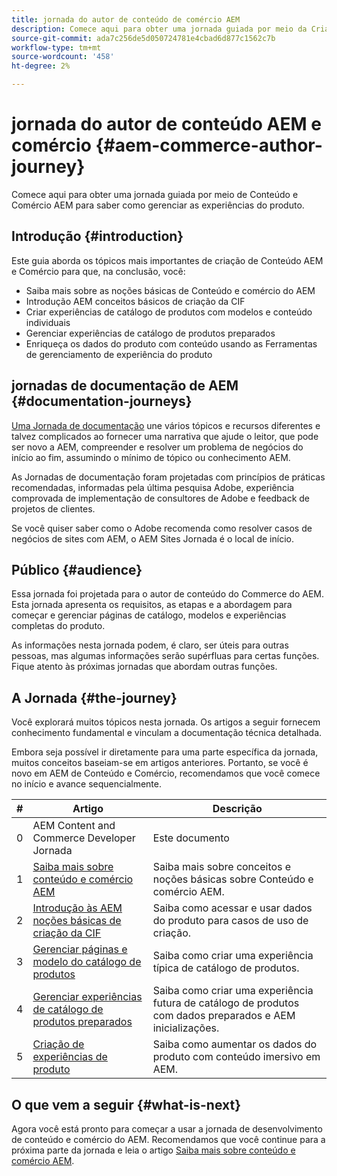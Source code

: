 ```yaml
---
title: jornada do autor de conteúdo de comércio AEM
description: Comece aqui para obter uma jornada guiada por meio da Criação de comércio AEM
source-git-commit: ada7c256de5d050724781e4cbad6d877c1562c7b
workflow-type: tm+mt
source-wordcount: '458'
ht-degree: 2%

---
```


# jornada do autor de conteúdo AEM e comércio {#aem-commerce-author-journey}

Comece aqui para obter uma jornada guiada por meio de Conteúdo e Comércio AEM para saber como gerenciar as experiências do produto.

## Introdução {#introduction}

Este guia aborda os tópicos mais importantes de criação de Conteúdo AEM e Comércio para que, na conclusão, você:

* Saiba mais sobre as noções básicas de Conteúdo e comércio do AEM
* Introdução AEM conceitos básicos de criação da CIF
* Criar experiências de catálogo de produtos com modelos e conteúdo individuais
* Gerenciar experiências de catálogo de produtos preparados
* Enriqueça os dados do produto com conteúdo usando as Ferramentas de gerenciamento de experiência do produto

## jornadas de documentação de AEM {#documentation-journeys}

[Uma Jornada de documentação](/help/journey-documentation/documentation-journeys.md) une vários tópicos e recursos diferentes e talvez complicados ao fornecer uma narrativa que ajude o leitor, que pode ser novo a AEM, compreender e resolver um problema de negócios do início ao fim, assumindo o mínimo de tópico ou conhecimento AEM.

As Jornadas de documentação foram projetadas com princípios de práticas recomendadas, informadas pela última pesquisa Adobe, experiência comprovada de implementação de consultores de Adobe e feedback de projetos de clientes.

Se você quiser saber como o Adobe recomenda como resolver casos de negócios de sites com AEM, o AEM Sites Jornada é o local de início.

## Público {#audience}

Essa jornada foi projetada para o autor de conteúdo do Commerce do AEM. Esta jornada apresenta os requisitos, as etapas e a abordagem para começar e gerenciar páginas de catálogo, modelos e experiências completas do produto.

As informações nesta jornada podem, é claro, ser úteis para outras pessoas, mas algumas informações serão supérfluas para certas funções. Fique atento às próximas jornadas que abordam outras funções.

## A Jornada {#the-journey}

Você explorará muitos tópicos nesta jornada. Os artigos a seguir fornecem conhecimento fundamental e vinculam a documentação técnica detalhada.

Embora seja possível ir diretamente para uma parte específica da jornada, muitos conceitos baseiam-se em artigos anteriores. Portanto, se você é novo em AEM de Conteúdo e Comércio, recomendamos que você comece no início e avance sequencialmente.

| # | Artigo | Descrição |
|---|---|---|
| 0 | AEM Content and Commerce Developer Jornada | Este documento |
| 1 | [Saiba mais sobre conteúdo e comércio AEM](/help/commerce-cloud/introduction.md) | Saiba mais sobre conceitos e noções básicas sobre Conteúdo e comércio AEM. |
| 2 | [Introdução às AEM noções básicas de criação da CIF](getting-started.md) | Saiba como acessar e usar dados do produto para casos de uso de criação. |
| 3 | [Gerenciar páginas e modelo do catálogo de produtos](catalog-templates.md) | Saiba como criar uma experiência típica de catálogo de produtos. |
| 4 | [Gerenciar experiências de catálogo de produtos preparados](staged-catalog.md) | Saiba como criar uma experiência futura de catálogo de produtos com dados preparados e AEM inicializações. |
| 5 | [Criação de experiências de produto](product-experience-management.md) | Saiba como aumentar os dados do produto com conteúdo imersivo em AEM. |

## O que vem a seguir {#what-is-next}

Agora você está pronto para começar a usar a jornada de desenvolvimento de conteúdo e comércio do AEM. Recomendamos que você continue para a próxima parte da jornada e leia o artigo [Saiba mais sobre conteúdo e comércio AEM](/help/commerce-cloud/introduction.md).
